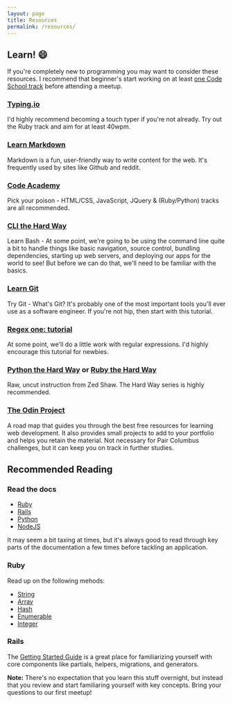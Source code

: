 ```yaml
---
layout: page
title: Resources
permalink: /resources/
---
```


## Learn! :smile:
If you're completely new to programming you may want to consider these resources. I recommend that beginner's start working on at least [one Code School track](https://www.codecademy.com/learn) before attending a meetup.

### [Typing.io](https://typing.io/)
I'd highly recommend becoming a touch typer if you're not already. Try out the Ruby track and aim for at least 40wpm.

### [Learn Markdown](http://markdowntutorial.com/)
Markdown is a fun, user-friendly way to write content for the web. It's frequently used by sites like Github and reddit.

### [Code Academy](http://www.codecademy.com/learn)
Pick your poison - HTML/CSS, JavaScript, JQuery & (Ruby/Python) tracks are all recommended.

### [CLI the Hard Way](http://cli.learncodethehardway.org/book/)
Learn Bash - At some point, we're going to be using the command line quite a bit to handle things like basic navigation, source control, bundling dependencies, starting up web servers, and deploying our apps for the world to see! But before we can do that, we'll need to be familiar with the basics.

### [Learn Git](https://try.github.io/levels/1/challenges/1)
Try Git - What's Git? It's probably one of the most important tools you'll ever use as a software engineer. If you're not hip, then start with this tutorial.

### [Regex one: tutorial](http://regexone.com/)
At some point, we'll do a little work with regular expressions. I'd highly encourage this tutorial for newbies.

### [Python the Hard Way](http://learnpythonthehardway.org/book/) or [Ruby the Hard Way](http://learnrubythehardway.org/book/)
Raw, uncut instruction from Zed Shaw. The Hard Way series is highly recommended.

### [The Odin Project](http://www.theodinproject.com)
A road map that guides you through the best free resources for learning web development. It also provides small projects to add to your portfolio and helps you retain the material. Not necessary for Pair Columbus challenges, but it can keep you on track in further studies.

## Recommended Reading

### Read the docs
- [Ruby](http://ruby-doc.org/)
- [Rails](http://guides.rubyonrails.org/)
- [Python](https://docs.python.org/2/)
- [NodeJS](https://nodejs.org/api/)

It may seem a bit taxing at times, but it's always good to read through key parts of the documentation a few times before tackling an application.

### Ruby
Read up on the following mehods:

- [String](http://ruby-doc.org/core-2.1.2/String.html)
- [Array](http://ruby-doc.org/core-2.1.2/Array.html)
- [Hash](http://ruby-doc.org/core-2.1.2/Hash.html)
- [Enumerable](http://ruby-doc.org/core-2.1.2/Enumerable.html)
- [Integer](http://ruby-doc.org/core-2.1.2/Integer.html)

### Rails
The [Getting Started Guide](http://guides.rubyonrails.org/getting_started.html) is a great place for familiarizing yourself with core components like partials, helpers, migrations, and generators.

__Note:__ There's no expectation that you learn this stuff overnight, but instead that you review and start familiaring yourself with key concepts. Bring your questions to our first meetup!

